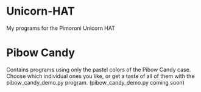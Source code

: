# Unicorn-HAT
My programs for the Pimoroni Unicorn HAT

# Pibow Candy
Contains programs using only the pastel colors of the Pibow Candy case. Choose which individual ones you like, or get a taste of all of them with the pibow_candy_demo.py program. (pibow_candy_demo.py coming soon)
